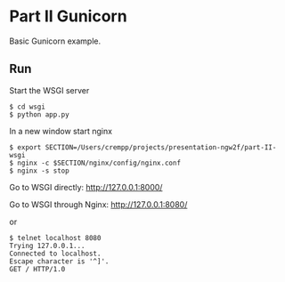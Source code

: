 # Part II Gunicorn

Basic Gunicorn example.

## Run

Start the WSGI server

```
$ cd wsgi
$ python app.py
```

In a new window start nginx

```
$ export SECTION=/Users/crempp/projects/presentation-ngw2f/part-II-wsgi
$ nginx -c $SECTION/nginx/config/nginx.conf
$ nginx -s stop
```

Go to WSGI directly: http://127.0.0.1:8000/

Go to WSGI through Nginx: http://127.0.0.1:8080/

or

```
$ telnet localhost 8080
Trying 127.0.0.1...
Connected to localhost.
Escape character is '^]'.
GET / HTTP/1.0
```